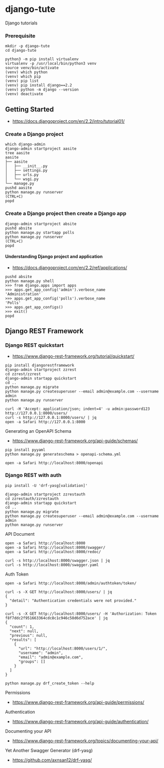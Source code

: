 # django-tute

Django tutorials

### Prerequisite

```
mkdir -p django-tute
cd django-tute

python3 -m pip install virtualenv
virtualenv -p /usr/local/bin/python3 venv
source venv/bin/activate
(venv) which python
(venv) which pip
(venv) pip list
(venv) pip install django==2.2
(venv) python -m django --version
(venv) deactivate
```

## Getting Started

- https://docs.djangoproject.com/en/2.2/intro/tutorial01/

### Create a Django project

```
which django-admin
django-admin startproject aasite
tree aasite
aasite
├── aasite
│   ├── __init__.py
│   ├── settings.py
│   ├── urls.py
│   └── wsgi.py
└── manage.py
pushd aasite 
python manage.py runserver
(CTRL+C)
popd
```

### Create a Django project then create a Django app

```
django-admin startproject absite
pushd absite
python manage.py startapp polls
python manage.py runserver
(CTRL+C)
popd
```

#### Understanding Django project and application

- https://docs.djangoproject.com/en/2.2/ref/applications/

```
pushd absite
python manage.py shell
>>> from django.apps import apps
>>> apps.get_app_config('admin').verbose_name
'Administration'
>>> apps.get_app_config('polls').verbose_name
'Polls'
>>> apps.get_app_configs()
>>> exit()
popd
```

## Django REST Framework

### Django REST quickstart

- https://www.django-rest-framework.org/tutorial/quickstart/

```
pip install djangorestframework
django-admin startproject zzrest
cd zzrest/zzrest
django-admin startapp quickstart
cd ..
python manage.py migrate
python manage.py createsuperuser --email admin@example.com --username admin
python manage.py runserver

curl -H 'Accept: application/json; indent=4' -u admin:password123 http://127.0.0.1:8000/users/
curl -s http://127.0.0.1:8000/users/ | jq
open -a Safari http://127.0.0.1:8000
```

Generating an OpenAPI Schema
- https://www.django-rest-framework.org/api-guide/schemas/

```
pip install pyyaml
python manage.py generateschema > openapi-schema.yml

open -a Safari http://localhost:8000/openapi
```

### Django REST with auth

```
pip install -U 'drf-yasg[validation]'

django-admin startproject zzrestauth
cd zzrestauth/zzrestauth
django-admin startapp quickstart
cd ..
python manage.py migrate
python manage.py createsuperuser --email admin@example.com --username admin
python manage.py runserver
```

API Document
```
open -a Safari http://localhost:8000
open -a Safari http://localhost:8000/swagger/
open -a Safari http://localhost:8000/redoc/

curl -s http://localhost:8000/swagger.json | jq
curl -s http://localhost:8000/swagger.yaml
```

Auth Token
```
open -a Safari http://localhost:8000/admin/authtoken/token/

curl -s -X GET http://localhost:8000/users/ | jq
{
  "detail": "Authentication credentials were not provided."
}

curl -s -X GET http://localhost:8000/users/ -H 'Authorization: Token f8f7ddc2f951663364cdc8c1c946c58d6d752ace' | jq
{
  "count": 1,
  "next": null,
  "previous": null,
  "results": [
    {
      "url": "http://localhost:8000/users/1/",
      "username": "admin",
      "email": "admin@example.com",
      "groups": []
    }
  ]
}

python manage.py drf_create_token --help
```

Permissions
- https://www.django-rest-framework.org/api-guide/permissions/

Authentication
- https://www.django-rest-framework.org/api-guide/authentication/

Documenting your API
- https://www.django-rest-framework.org/topics/documenting-your-api/

Yet Another Swagger Generator (drf-yasg)
- https://github.com/axnsan12/drf-yasg/
